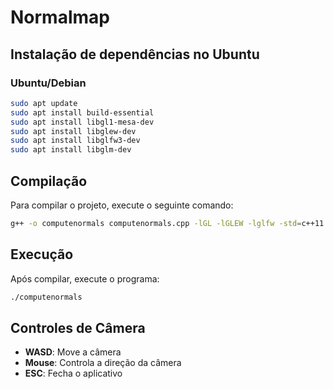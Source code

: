 # Normalmap

## Instalação de dependências no Ubuntu

### Ubuntu/Debian
```bash
sudo apt update
sudo apt install build-essential
sudo apt install libgl1-mesa-dev
sudo apt install libglew-dev
sudo apt install libglfw3-dev
sudo apt install libglm-dev
```

## Compilação

Para compilar o projeto, execute o seguinte comando:

```bash
g++ -o computenormals computenormals.cpp -lGL -lGLEW -lglfw -std=c++11
```

## Execução

Após compilar, execute o programa:

```bash
./computenormals
```

## Controles de Câmera

- **WASD**: Move a câmera
- **Mouse**: Controla a direção da câmera
- **ESC**: Fecha o aplicativo
